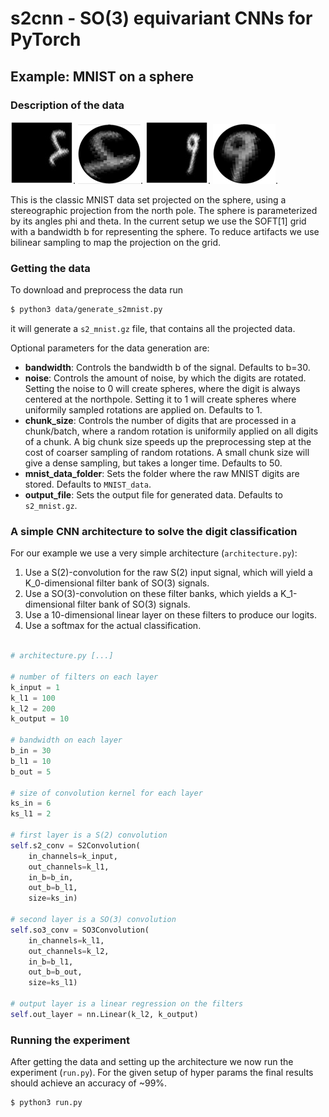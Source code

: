 # s2cnn - SO(3) equivariant CNNs for PyTorch

## Example: MNIST on a sphere

### Description of the data

![Projected 4 in phi, theta coordinates"](figures/soft4.jpeg?raw=true).
![Projected 4 in cartesian 3d coordinates](figures/sphere4.png?raw=true).
![Projected 9 in phi, theta coordinates](figures/soft9.jpeg?raw=true).
![Projected 9 in cartesian 3d coordinates](figures/sphere9.png?raw=true).

This is the classic MNIST data set projected on the sphere, using a stereographic projection from the north pole. The sphere is parameterized by its angles phi and theta. In the current setup we use the SOFT[1] grid with a bandwidth b for representing the sphere. To reduce artifacts we use bilinear sampling to map the projection on the grid.

### Getting the data

To download and preprocess the data run
```bash
$ python3 data/generate_s2mnist.py
```
it will generate a `s2_mnist.gz` file, that contains all the projected data.

Optional parameters for the data generation are:

* __bandwidth__: Controls the bandwidth b of the signal. Defaults to b=30.
* __noise__: Controls the amount of noise, by which the digits are rotated. Setting the noise to 0 will create spheres, where the digit is always centered at the northpole. Setting it to 1 will create spheres where uniformily sampled rotations are applied on. Defaults to 1.
* __chunk_size__: Controls the number of digits that are processed in a chunk/batch, where a random rotation is uniformily applied on all digits of a chunk. A big chunk size speeds up the preprocessing step at the cost of coarser sampling of random rotations. A small chunk size will give a dense sampling, but takes a longer time. Defaults to 50.
* __mnist_data_folder__: Sets the folder where the raw MNIST digits are stored. Defaults to `MNIST_data`.
* __output_file__: Sets the output file for generated data. Defaults to `s2_mnist.gz`.

### A simple CNN architecture to solve the digit classification

For our example we use a very simple architecture (`architecture.py`):

1. Use a S(2)-convolution for the raw S(2) input signal, which will yield a K_0-dimensional filter bank of SO(3) signals.
2. Use a SO(3)-convolution on these filter banks, which yields a K_1-dimensional filter bank of SO(3) signals.
3. Use a 10-dimensional linear layer on these filters to produce our logits.
4. Use a softmax for the actual classification.

```python

# architecture.py [...] 

# number of filters on each layer
k_input = 1
k_l1 = 100
k_l2 = 200
k_output = 10

# bandwidth on each layer
b_in = 30
b_l1 = 10
b_out = 5

# size of convolution kernel for each layer
ks_in = 6
ks_l1 = 2

# first layer is a S(2) convolution
self.s2_conv = S2Convolution(
    in_channels=k_input,
    out_channels=k_l1,
    in_b=b_in,
    out_b=b_l1,
    size=ks_in)

# second layer is a SO(3) convolution
self.so3_conv = SO3Convolution(
    in_channels=k_l1,
    out_channels=k_l2,
    in_b=b_l1,
    out_b=b_out,
    size=ks_l1)

# output layer is a linear regression on the filters
self.out_layer = nn.Linear(k_l2, k_output)
```

### Running the experiment

After getting the data and setting up the architecture we now run the experiment (`run.py`). For the given setup of hyper params the final results should achieve an accuracy of ~99%.

```sh
$ python3 run.py
```